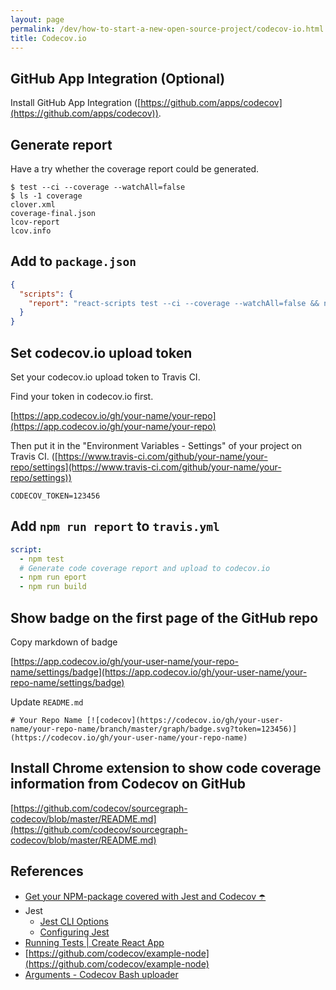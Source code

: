 ```yaml
---
layout: page
permalink: /dev/how-to-start-a-new-open-source-project/codecov-io.html
title: Codecov.io
---
```


## GitHub App Integration (Optional)

Install GitHub App Integration ([https://github.com/apps/codecov](https://github.com/apps/codecov)).

## Generate report

Have a try whether the coverage report could be generated.

```
$ test --ci --coverage --watchAll=false
$ ls -1 coverage
clover.xml
coverage-final.json
lcov-report
lcov.info
```

## Add to `package.json`

```json
{
  "scripts": {
    "report": "react-scripts test --ci --coverage --watchAll=false && npx codecov -F unittests"
  }
}
```

## Set codecov.io upload token

Set your codecov.io upload token to Travis CI.

Find your token in codecov.io first.

[https://app.codecov.io/gh/your-name/your-repo](https://app.codecov.io/gh/your-name/your-repo)

Then put it in the "Environment Variables - Settings" of your project on Travis CI. ([https://www.travis-ci.com/github/your-name/your-repo/settings](https://www.travis-ci.com/github/your-name/your-repo/settings))

```
CODECOV_TOKEN=123456
```

## Add `npm run report` to `travis.yml`

```yml
script:
  - npm test
  # Generate code coverage report and upload to codecov.io
  - npm run eport
  - npm run build
```

## Show badge on the first page of the GitHub repo

Copy markdown of badge

[https://app.codecov.io/gh/your-user-name/your-repo-name/settings/badge](https://app.codecov.io/gh/your-user-name/your-repo-name/settings/badge)

Update `README.md`

```
# Your Repo Name [![codecov](https://codecov.io/gh/your-user-name/your-repo-name/branch/master/graph/badge.svg?token=123456)](https://codecov.io/gh/your-user-name/your-repo-name)

```

## Install Chrome extension to show code coverage information from Codecov on GitHub

[https://github.com/codecov/sourcegraph-codecov/blob/master/README.md](https://github.com/codecov/sourcegraph-codecov/blob/master/README.md)

## References

- [Get your NPM-package covered with Jest and Codecov ☂️](https://www.freecodecamp.org/news/get-your-npm-package-covered-with-jest-and-codecov-9a4cb22b93f4/)
- Jest
  - [Jest CLI Options](https://jestjs.io/docs/en/cli.html#--coverageboolean)
  - [Configuring Jest](https://jestjs.io/docs/en/configuration.html)
- [Running Tests | Create React App](https://create-react-app.dev/docs/running-tests/)
- [https://github.com/codecov/example-node](https://github.com/codecov/example-node)
- [Arguments - Codecov Bash uploader](https://docs.codecov.io/docs/about-the-codecov-bash-uploader#arguments)
